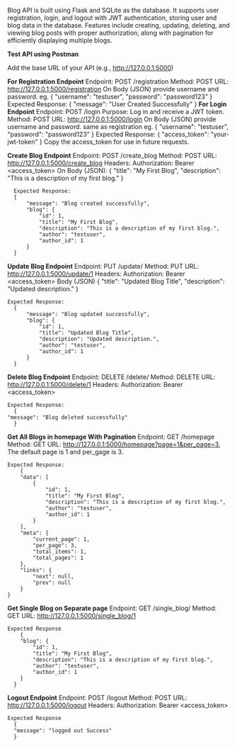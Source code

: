 Blog API is built using Flask and SQLite as the database. It supports user registration, login, and logout with JWT authentication, storing user and blog data in the database. Features include creating, updating, deleting, and viewing blog posts with proper authorization, along with pagination for efficiently displaying multiple blogs.


**Test API using Postman**

Add the base URL of your API (e.g., http://127.0.0.1:5000)

**For Registration Endpoint**
  Endpoint: POST /registration
  Method: POST
  URL: http://127.0.0.1:5000/registration
  On Body (JSON) provide username and password. eg.
    {
    "username": "testuser",
    "password": "password123"
    }
    Expected Response:
    {
    "message": "User Created Successfully"
    }
**For Login Endpoint**
  Endpoint: POST /login
  Purpose: Log in and receive a JWT token.
  Method: POST
  URL: http://127.0.0.1:5000/login
   On Body (JSON) provide username and password. same as registration eg.
    {
    "username": "testuser",
    "password": "password123"
    } 
    Expected Response:
    {
    "access_token": "your-jwt-token"
    }
     Copy the access_token for use in future requests.

 **Create Blog Endpoint**
     Endpoint: POST /create_blog
     Method: POST
    URL: http://127.0.0.1:5000/create_blog
    Headers:
    Authorization: Bearer <access_token>
    On Body (JSON):
      {
      "title": "My First Blog",
      "description": "This is a description of my first blog."
      }
      
      Expected Response:
      {
          "message": "Blog created successfully",
          "blog": {
              "id": 1,
              "title": "My First Blog",
              "description": "This is a description of my first blog.",
              "author": "testuser",
              "author_id": 1
          }
      }
**Update Blog Endpoint**
    Endpoint: PUT /update/<id>
    Method: PUT
    URL: http://127.0.0.1:5000/update/1
    Headers:
    Authorization: Bearer <access_token>
    Body (JSON)
      {
      "title": "Updated Blog Title",
      "description": "Updated description."
      }
      
    Expected Response:
      {
          "message": "Blog updated successfully",
          "blog": {
              "id": 1,
              "title": "Updated Blog Title",
              "description": "Updated description.",
              "author": "testuser",
              "author_id": 1
          }
      }
**Delete Blog Endpoint**
    Endpoint: DELETE /delete/<id>
    Method: DELETE
    URL: http://127.0.0.1:5000/delete/1
    Headers:
    Authorization: Bearer <access_token>
    
    Expected Response:
      {
    "message": "Blog deleted successfully"
      }

**Get All Blogs in homepage With Pagination**
    Endpoint: GET /homepage
    Method: GET
    URL: http://127.0.0.1:5000/homepage?page=1&per_page=3, The default page is 1 and per_gage is 3.
    
    Expected Response:
        {
        "data": [
            {
                "id": 1,
                "title": "My First Blog",
                "description": "This is a description of my first blog.",
                "author": "testuser",
                "author_id": 1
            }
        ],
        "meta": {
            "current_page": 1,
            "per_page": 3,
            "total_items": 1,
            "total_pages": 1
        },
        "links": {
            "next": null,
            "prev": null
        }
    }

**Get Single Blog on Separate page**
    Endpoint: GET /single_blog/<id>
    Method: GET
    URL: http://127.0.0.1:5000/single_blog/1
    
    Expected Response
        {
        "blog": {
            "id": 1,
            "title": "My First Blog",
            "description": "This is a description of my first blog.",
            "author": "testuser",
            "author_id": 1
        }
      }

**Logout Endpoint**
    Endpoint: POST /logout
    Method: POST
    URL: http://127.0.0.1:5000/logout
    Headers:
    Authorization: Bearer <access_token>
    
    Expected Response
      {
      "message": "logged out Success"
      }
      




    

    

  
